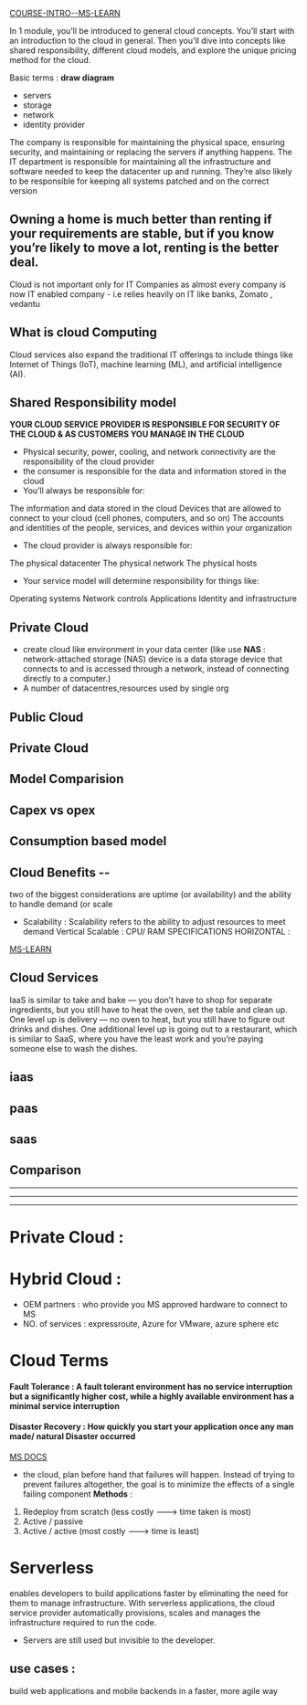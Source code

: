 [COURSE-INTRO--MS-LEARN](https://docs.microsoft.com/en-gb/learn/modules/describe-cloud-compute/1-introduction-microsoft-azure-fundamentals?ns-enrollment-type=learningpath&ns-enrollment-id=learn.wwl.microsoft-azure-fundamentals-describe-cloud-concepts)

In 1 module, you’ll be introduced to general cloud concepts. You’ll start with an introduction to the cloud in general. Then you'll dive into concepts like shared responsibility, different cloud models, and explore the unique pricing method for the cloud.

Basic terms : 
**draw diagram**

- servers 
- storage
- network
- identity provider 

 The company is responsible for maintaining the physical space, ensuring security, and maintaining or replacing the servers if anything happens. The IT department is responsible for maintaining all the infrastructure and software needed to keep the datacenter up and running. They’re also likely to be responsible for keeping all systems patched and on the correct version

Owning a home is much better than renting if your requirements are stable, but if you know you’re likely to move a lot, renting is the better deal.
-------------------------------------------------------------------------------------------------------------------------------------------------------

Cloud is not important only for IT Companies as almost every company is now IT enabled company - i.e relies heavily on IT like banks, Zomato , vedantu  

## What is cloud Computing 
Cloud services also expand the traditional IT offerings to include things like Internet of Things (IoT), machine learning (ML), and artificial intelligence (AI).




## Shared Responsibility model
**YOUR CLOUD SERVICE PROVIDER IS RESPONSIBLE FOR SECURITY OF THE CLOUD & AS CUSTOMERS YOU MANAGE IN THE CLOUD**
- Physical security, power, cooling, and network connectivity are the responsibility of the cloud provider
-  the consumer is responsible for the data and information stored in the cloud
-  You’ll always be responsible for:

The information and data stored in the cloud
Devices that are allowed to connect to your cloud (cell phones, computers, and so on)
The accounts and identities of the people, services, and devices within your organization

- The cloud provider is always responsible for:

The physical datacenter
The physical network
The physical hosts

- Your service model will determine responsibility for things like:

Operating systems
Network controls
Applications
Identity and infrastructure


## Private Cloud 
- create cloud like environment in your data center (like use **NAS** : network-attached storage (NAS) device is a data storage device that connects to and is accessed through a network, instead of connecting directly to a computer.)
- A number of datacentres,resources used by single org 

## Public Cloud 

## Private Cloud 

## Model Comparision 

## Capex vs opex

## Consumption based model

## Cloud Benefits -- 
two of the biggest considerations are uptime (or availability) and the ability to handle demand (or scale
- Scalability : Scalability refers to the ability to adjust resources to meet demand
Vertical Scalable : CPU/ RAM SPECIFICATIONS
HORIZONTAL : 

[MS-LEARN](https://docs.microsoft.com/en-gb/learn/modules/describe-benefits-use-cloud-services/2-high-availability-scalability-cloud)


## Cloud Services 

IaaS is similar to take and bake — you don’t have to shop for separate ingredients, but you still have to heat the oven, set the table and clean up. One level up is delivery — no oven to heat, but you still have to figure out drinks and dishes. One additional level up is going out to a restaurant, which is similar to SaaS, where you have the least work and you’re paying someone else to wash the dishes.

## iaas

## paas

## saas 

## Comparison 

------------------------------------------------------------------------------------------

--------


-------
# Private Cloud : 


# Hybrid Cloud : 
- OEM partners : who provide you MS approved hardware to connect to MS
- NO. of services : expressroute, Azure for VMware, azure sphere etc

# Cloud Terms 

#### Fault Tolerance : A fault tolerant environment has no service interruption but a significantly higher cost, while a highly available environment has a minimal service interruption

#### Disaster Recovery : How quickly you start your application once any man made/ natural Disaster occurred
[MS DOCS](https://docs.microsoft.com/en-us/azure/architecture/framework/resiliency/backup-and-recovery) 
- the cloud, plan before hand that failures will happen. Instead of trying to prevent failures altogether, the goal is to minimize the effects of a single failing component
**Methods** : 
1. Redeploy from scratch (less costly ---> time taken is most)
2. Active / passive
3. Active / active (most costly ---> time is least)

# Serverless 
enables developers to build applications faster by eliminating the need for them to manage infrastructure. With serverless applications, the cloud service provider automatically provisions, scales and manages the infrastructure required to run the code.
- Servers are still used but invisible to the developer.
## use cases : 
build web applications and mobile backends in a faster, more agile way
